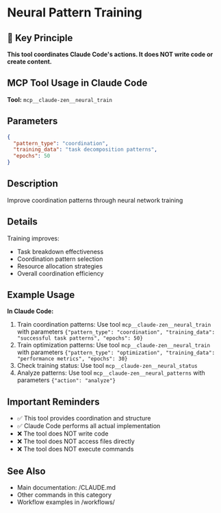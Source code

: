 # Neural Pattern Training

## 🎯 Key Principle
**This tool coordinates Claude Code's actions. It does NOT write code or create content.**

## MCP Tool Usage in Claude Code

**Tool:** `mcp__claude-zen__neural_train`

## Parameters
```json
{
  "pattern_type": "coordination",
  "training_data": "task decomposition patterns",
  "epochs": 50
}
```

## Description
Improve coordination patterns through neural network training

## Details
Training improves:
- Task breakdown effectiveness
- Coordination pattern selection
- Resource allocation strategies
- Overall coordination efficiency

## Example Usage

**In Claude Code:**
1. Train coordination patterns: Use tool `mcp__claude-zen__neural_train` with parameters `{"pattern_type": "coordination", "training_data": "successful task patterns", "epochs": 50}`
2. Train optimization patterns: Use tool `mcp__claude-zen__neural_train` with parameters `{"pattern_type": "optimization", "training_data": "performance metrics", "epochs": 30}`
3. Check training status: Use tool `mcp__claude-zen__neural_status`
4. Analyze patterns: Use tool `mcp__claude-zen__neural_patterns` with parameters `{"action": "analyze"}`

## Important Reminders
- ✅ This tool provides coordination and structure
- ✅ Claude Code performs all actual implementation
- ❌ The tool does NOT write code
- ❌ The tool does NOT access files directly
- ❌ The tool does NOT execute commands

## See Also
- Main documentation: /CLAUDE.md
- Other commands in this category
- Workflow examples in /workflows/
